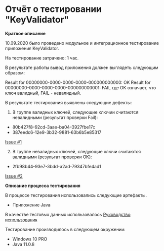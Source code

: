# Отчёт о тестировании "KeyValidator"

**Краткое описание**

10.09.2020 было проведено модульное и интеграционное тестирование приложения KeyValidator.

На тестирование затрачено: 1 час.

В результате работы вывод приложения должен выглядеть следующим образом:

Result for 00000000-0000-0000-0000-000000000000: OK
Result for 00000000-0000-0000-0000-000000000001: FAIL
где OK означает, что ключ валидный, FAIL - невалидный.

В результате тестирования выявлены следующие дефекты:

1. В группе валидных ключей, следующие ключии считаются невалидными (результат проверки Fail):
* 80b427f8-92cd-3aae-ba04-3927fbe17c
* 387eedc6-12e9-3b32-9881-63b6b5e85317

[Issue #1](https://github.com/AndreyShitikoff/KeyValidator/issues/1)

2. В группе невалидных ключей, следующие ключи считаются валидными (результат проверки OK):
* 2fb98b44-93e7-3bdd-a2ad-79347bfe4ad1

[Issue #2](https://github.com/AndreyShitikoff/KeyValidator/issues/2)

**Описание процесса тестирования**

В процессе тестирования использовались следующие артефакты.

* Приложение Java

В качестве тестовых данных использовалось [Руководство использования](https://github.com/netology-code/javaqa-homeworks/blob/master/intro/user-manual.md)


Тестирование производилось в следующем окружении:

* Windows 10 PRO
* Java 11.0.8
